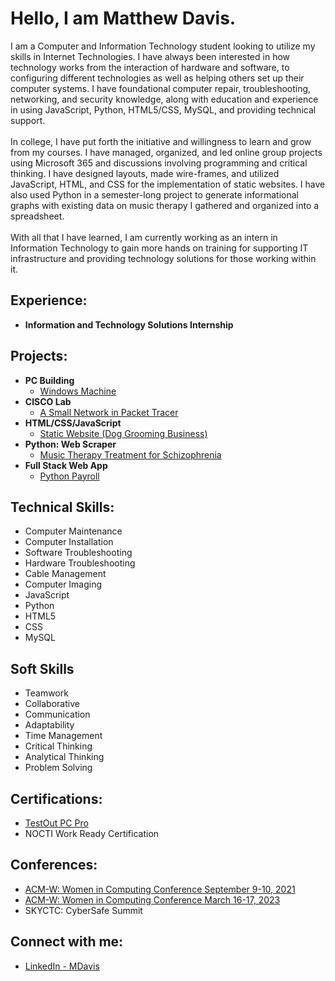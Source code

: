 <h1>Hello, I am Matthew Davis.</h1>
I am a Computer and Information Technology student looking to utilize my skills in Internet Technologies. I have always been interested in how technology works from the interaction of hardware and software, to configuring different technologies as well as helping others set up their computer systems. I have foundational computer repair, troubleshooting, networking, and security knowledge, along with education and experience in using JavaScript, Python, HTML5/CSS, MySQL, and providing technical support.
<br/>
<br/>
In college, I have put forth the initiative and willingness to learn and grow from my courses. I have managed, organized, and led online group projects using Microsoft 365 and discussions involving programming and critical thinking. I have designed layouts, made wire-frames, and utilized JavaScript, HTML, and CSS for the implementation of static websites. I have also used Python in a semester-long project to generate informational graphs with existing data on music therapy I gathered and organized into a spreadsheet.
<br/>
<br/>
With all that I have learned, I am currently working as an intern in Information Technology to gain more hands on training for supporting IT infrastructure and providing technology solutions for those working within it.
<br/>

<h2> Experience: </h2>

- <b>Information and Technology Solutions Internship</b>

<h2> Projects: </h2>

- <b>PC Building</b>
  - [Windows Machine](https://github.com/DavisMS/PC_Building)
- <b>CISCO Lab</b>
  - [A Small Network in Packet Tracer](https://github.com/DavisMS/PC_Building)
- <b>HTML/CSS/JavaScript</b>
  - [Static Website (Dog Grooming Business)](https://github.com/DavisMS/static-website1)
- <b>Python: Web Scraper</b>
  - [Music Therapy Treatment for Schizophrenia](https://github.com/DavisMS/MusicTherapyAnalysis-Schizophrenia)
- <b>Full Stack Web App</b>
  - [Python Payroll](https://github.com/DavisMS/Python_p6_Payroll)

<h2>Technical Skills:</h2>

- Computer Maintenance
- Computer Installation
- Software Troubleshooting
- Hardware Troubleshooting
- Cable Management
- Computer Imaging
- JavaScript
- Python
- HTML5
- CSS
- MySQL

<h2>Soft Skills</h2>

- Teamwork
- Collaborative
- Communication
- Adaptability
- Time Management
- Critical Thinking
- Analytical Thinking
- Problem Solving

<h2>Certifications:</h2>

- [TestOut PC Pro](https://certification.testout.com/verifycert/6-2C6-H948U)
- NOCTI Work Ready Certification
 
<h2> Conferences:</h2>

- [ACM-W: Women in Computing Conference September 9-10, 2021](https://github.com/DavisMS/ACMconference)
- [ACM-W: Women in Computing Conference March 16-17, 2023](https://github.com/DavisMS/ACMconference)
- SKYCTC: CyberSafe Summit

<h2> Connect with me:</h2>

- [LinkedIn - MDavis](https://www.linkedin.com/in/matthew-davis-1963a2263)


